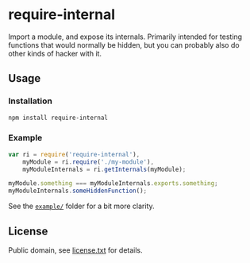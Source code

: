 # require-internal

Import a module, and expose its internals.  Primarily intended for
testing functions that would normally be hidden, but you can probably
also do other kinds of hacker with it.

## Usage

### Installation

```bash
npm install require-internal
```

### Example

```javascript
var ri = require('require-internal'),
    myModule = ri.require('./my-module'),
    myModuleInternals = ri.getInternals(myModule);

myModule.something === myModuleInternals.exports.something;
myModuleInternals.someHiddenFunction();
```

See the [`example/`](example/) folder for a bit more clarity.

## License

Public domain, see [license.txt](license.txt) for details.
